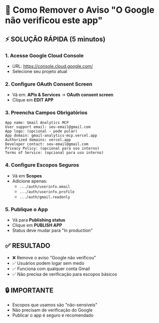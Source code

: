 # 🚀 Como Remover o Aviso "O Google não verificou este app"

## ⚡ SOLUÇÃO RÁPIDA (5 minutos)

### 1. Acesse Google Cloud Console
- URL: https://console.cloud.google.com/
- Selecione seu projeto atual

### 2. Configure OAuth Consent Screen
- Vá em: **APIs & Services** → **OAuth consent screen**
- Clique em **EDIT APP**

### 3. Preencha Campos Obrigatórios
```
App name: Gmail Analytics MCP
User support email: seu-email@gmail.com
App logo: (opcional - pode pular)
App domain: gmail-analytics-mcp.vercel.app
Authorized domains: vercel.app
Developer contact: seu-email@gmail.com
Privacy Policy: (opcional para uso interno)
Terms of Service: (opcional para uso interno)
```

### 4. Configure Escopos Seguros
- Vá em **Scopes**
- Adicione apenas:
  - `.../auth/userinfo.email`
  - `.../auth/userinfo.profile`
  - `.../auth/gmail.readonly`

### 5. Publique o App
- Vá para **Publishing status**
- Clique em **PUBLISH APP**
- Status deve mudar para "In production"

## ✅ RESULTADO
- ❌ Remove o aviso "Google não verificou"
- ✅ Usuários podem logar sem medo
- ✅ Funciona com qualquer conta Gmail
- ✅ Não precisa de verificação para escopos básicos

## 🔒 IMPORTANTE
- Escopos que usamos são "não-sensíveis"
- Não precisam de verificação do Google
- Publicar o app é seguro e recomendado
